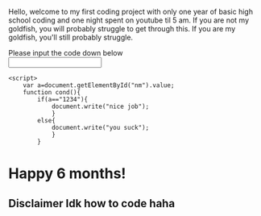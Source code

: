 Hello, welcome to my first coding project with only one year of basic high school coding and one night spent on youtube til 5 am. If you are not my goldfish, you will probably struggle to get through this. If you are my goldfish, you'll still probably struggle.
<br>
<body>
Please input the code down below
<form class="passform"> 
    <input type="text" name="input_field" id="nm">
             
    <script>
        var a=document.getElementById("nm").value;
        function cond(){
            if(a=="1234"){
                document.write("nice job");
                }
            else{
                document.write("you suck");
                }
            }
</script>
<h1> Happy 6 months!</h1>
<h2> Disclaimer Idk how to code haha</h2>
 </body>

